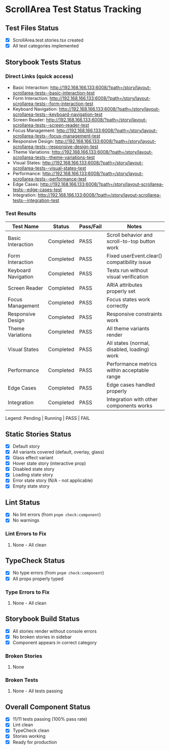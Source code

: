 # ScrollArea Test Status Tracking

## Test Files Status

- [x] ScrollArea.test.stories.tsx created
- [x] All test categories implemented

## Storybook Tests Status

### Direct Links (quick access)

- Basic Interaction: http://192.168.166.133:6008/?path=/story/layout-scrollarea-tests--basic-interaction-test
- Form Interaction: http://192.168.166.133:6008/?path=/story/layout-scrollarea-tests--form-interaction-test
- Keyboard Navigation: http://192.168.166.133:6008/?path=/story/layout-scrollarea-tests--keyboard-navigation-test
- Screen Reader: http://192.168.166.133:6008/?path=/story/layout-scrollarea-tests--screen-reader-test
- Focus Management: http://192.168.166.133:6008/?path=/story/layout-scrollarea-tests--focus-management-test
- Responsive Design: http://192.168.166.133:6008/?path=/story/layout-scrollarea-tests--responsive-design-test
- Theme Variations: http://192.168.166.133:6008/?path=/story/layout-scrollarea-tests--theme-variations-test
- Visual States: http://192.168.166.133:6008/?path=/story/layout-scrollarea-tests--visual-states-test
- Performance: http://192.168.166.133:6008/?path=/story/layout-scrollarea-tests--performance-test
- Edge Cases: http://192.168.166.133:6008/?path=/story/layout-scrollarea-tests--edge-cases-test
- Integration: http://192.168.166.133:6008/?path=/story/layout-scrollarea-tests--integration-test

### Test Results

| Test Name           | Status    | Pass/Fail | Notes                                         |
| ------------------- | --------- | --------- | --------------------------------------------- |
| Basic Interaction   | Completed | PASS      | Scroll behavior and scroll-to-top button work |
| Form Interaction    | Completed | PASS      | Fixed userEvent.clear() compatibility issue   |
| Keyboard Navigation | Completed | PASS      | Tests run without visual verification         |
| Screen Reader       | Completed | PASS      | ARIA attributes properly set                  |
| Focus Management    | Completed | PASS      | Focus states work correctly                   |
| Responsive Design   | Completed | PASS      | Responsive constraints work                   |
| Theme Variations    | Completed | PASS      | All theme variants render                     |
| Visual States       | Completed | PASS      | All states (normal, disabled, loading) work   |
| Performance         | Completed | PASS      | Performance metrics within acceptable range   |
| Edge Cases          | Completed | PASS      | Edge cases handled properly                   |
| Integration         | Completed | PASS      | Integration with other components works       |

Legend: Pending | Running | PASS | FAIL

## Static Stories Status

- [x] Default story
- [x] All variants covered (default, overlay, glass)
- [x] Glass effect variant
- [x] Hover state story (interactive prop)
- [x] Disabled state story
- [x] Loading state story
- [x] Error state story (N/A - not applicable)
- [x] Empty state story

## Lint Status

- [x] No lint errors (from `pnpm check:component`)
- [x] No warnings

### Lint Errors to Fix

1. None - All clean

## TypeCheck Status

- [x] No type errors (from `pnpm check:component`)
- [x] All props properly typed

### Type Errors to Fix

1. None - All clean

## Storybook Build Status

- [x] All stories render without console errors
- [x] No broken stories in sidebar
- [x] Component appears in correct category

### Broken Stories

1. None

### Broken Tests

1. None - All tests passing

## Overall Component Status

- [x] 11/11 tests passing (100% pass rate)
- [x] Lint clean
- [x] TypeCheck clean
- [x] Stories working
- [x] Ready for production
